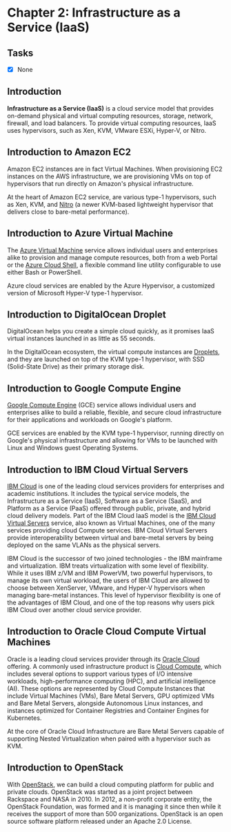 # Chapter 2: Infrastructure as a Service (IaaS)

## Tasks
- [x] None

## Introduction

**Infrastructure as a Service (IaaS)** is a cloud service model that provides on-demand physical and virtual computing resources, storage, network, firewall, and load balancers. To provide virtual computing resources, IaaS uses hypervisors, such as Xen, KVM, VMware ESXi, Hyper-V, or Nitro.

## Introduction to Amazon EC2

Amazon EC2 instances are in fact Virtual Machines. When provisioning EC2 instances on the AWS infrastructure, we are provisioning VMs on top of hypervisors that run directly on Amazon's physical infrastructure.

At the heart of Amazon EC2 service, are various type-1 hypervisors, such as Xen, KVM, and [Nitro](https://aws.amazon.com/ec2/nitro) (a newer KVM-based lightweight hypervisor that delivers close to bare-metal performance).

## Introduction to Azure Virtual Machine

The [Azure Virtual Machine](https://docs.microsoft.com/en-us/azure/virtual-machines) service allows individual users and enterprises alike to provision and manage compute resources, both from a web Portal or the [Azure Cloud Shell](https://docs.microsoft.com/en-us/azure/cloud-shell/overview), a flexible command line utility configurable to use either Bash or PowerShell.

Azure cloud services are enabled by the Azure Hypervisor, a customized version of Microsoft Hyper-V type-1 hypervisor.

## Introduction to DigitalOcean Droplet

DigitalOcean helps you create a simple cloud quickly, as it promises IaaS virtual instances launched in as little as 55 seconds.

In the DigitalOcean ecosystem, the virtual compute instances are [Droplets](https://www.digitalocean.com/products/droplets), and they are launched on top of the KVM type-1 hypervisor, with SSD (Solid-State Drive) as their primary storage disk.

## Introduction to Google Compute Engine

[Google Compute Engine](https://cloud.google.com/compute) (GCE) service allows individual users and enterprises alike to build a reliable, flexible, and secure cloud infrastructure for their applications and workloads on Google's platform.

GCE services are enabled by the KVM type-1 hypervisor, running directly on Google's physical infrastructure and allowing for VMs to be launched with Linux and Windows guest Operating Systems.

## Introduction to IBM Cloud Virtual Servers

[IBM Cloud](https://www.ibm.com/cloud) is one of the leading cloud services providers for enterprises and academic institutions. It includes the typical service models, the Infrastructure as a Service (IaaS), Software as a Service (SaaS), and Platform as a Service (PaaS) offered through public, private, and hybrid cloud delivery models. Part of the IBM Cloud IaaS model is the [IBM Cloud Virtual Servers](https://www.ibm.com/cloud/virtual-servers) service, also known as Virtual Machines, one of the many services providing cloud Compute services. IBM Cloud Virtual Servers provide interoperability between virtual and bare-metal servers by being deployed on the same VLANs as the physical servers.

IBM Cloud is the successor of two joined technologies - the IBM mainframe and virtualization. IBM treats virtualization with some level of flexibility. While it uses IBM z/VM and IBM PowerVM, two powerful hypervisors, to manage its own virtual workload, the users of IBM Cloud are allowed to choose between XenServer, VMware, and Hyper-V hypervisors when managing bare-metal instances. This level of hypervisor flexibility is one of the advantages of IBM Cloud, and one of the top reasons why users pick IBM Cloud over another cloud service provider.

## Introduction to Oracle Cloud Compute Virtual Machines

Oracle is a leading cloud services provider through its [Oracle Cloud](https://www.oracle.com/cloud) offering. A commonly used infrastructure product is [Cloud Compute](https://www.oracle.com/cloud/compute), which includes several options to support various types of I/O intensive workloads, high-performance computing (HPC), and artificial intelligence (AI). These options are represented by Cloud Compute Instances that include Virtual Machines (VMs), Bare Metal Servers, GPU optimized VMs and Bare Metal Servers, alongside Autonomous Linux instances, and instances optimized for Container Registries and Container Engines for Kubernetes.

At the core of Oracle Cloud Infrastructure are Bare Metal Servers capable of supporting Nested Virtualization when paired with a hypervisor such as KVM.

## Introduction to OpenStack

With [OpenStack](https://www.openstack.org), we can build a cloud computing platform for public and private clouds. OpenStack was started as a joint project between Rackspace and NASA in 2010. In 2012, a non-profit corporate entity, the OpenStack Foundation, was formed and it is managing it since then while it receives the support of more than 500 organizations. OpenStack is an open source software platform released under an Apache 2.0 License.
